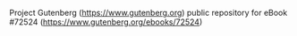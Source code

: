 Project Gutenberg (https://www.gutenberg.org) public repository
for eBook #72524 (https://www.gutenberg.org/ebooks/72524)
